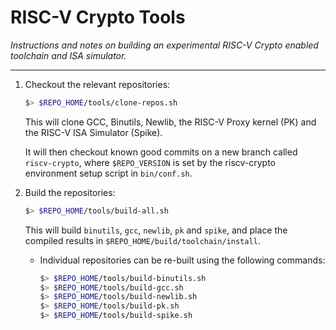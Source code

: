 
# RISC-V Crypto Tools

*Instructions and notes on building an experimental RISC-V Crypto enabled
toolchain and ISA simulator.*

---

1. Checkout the relevant repositories:
    ```sh
    $> $REPO_HOME/tools/clone-repos.sh
    ```
    This will clone GCC, Binutils, Newlib, the RISC-V Proxy kernel (PK)
    and the RISC-V ISA Simulator (Spike).

    It will then checkout known good commits on a new branch
    called `riscv-crypto`, where `$REPO_VERSION` is set
    by the riscv-crypto environment setup script in `bin/conf.sh`.

2. Build the repositories:
    ```sh
    $> $REPO_HOME/tools/build-all.sh
    ```
    This will build `binutils`, `gcc`, `newlib`, `pk` and `spike`,
    and place the compiled results in `$REPO_HOME/build/toolchain/install`.

   - Individual repositories can be re-built using the following
     commands:
     ```sh
     $> $REPO_HOME/tools/build-binutils.sh
     $> $REPO_HOME/tools/build-gcc.sh
     $> $REPO_HOME/tools/build-newlib.sh
     $> $REPO_HOME/tools/build-pk.sh
     $> $REPO_HOME/tools/build-spike.sh
     ```

